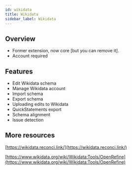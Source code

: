 ```yaml
---
id: wikidata
title: Wikidata
sidebar_label: Wikidata
---
```


## Overview



*   Former extension, now core [but you can remove it].
*   Account required


## Features



*   Edit Wikidata schema
*   Manage Wikidata account
*   Import schema
*   Export schema
*   Uploading edits to Wikidata
*   QuickStatements export
*   Schema alignment
*   Issue detection


## More resources

[https://wikidata.reconci.link/](https://wikidata.reconci.link/) 

[https://www.wikidata.org/wiki/Wikidata:Tools/OpenRefine](https://www.wikidata.org/wiki/Wikidata:Tools/OpenRefine) 
